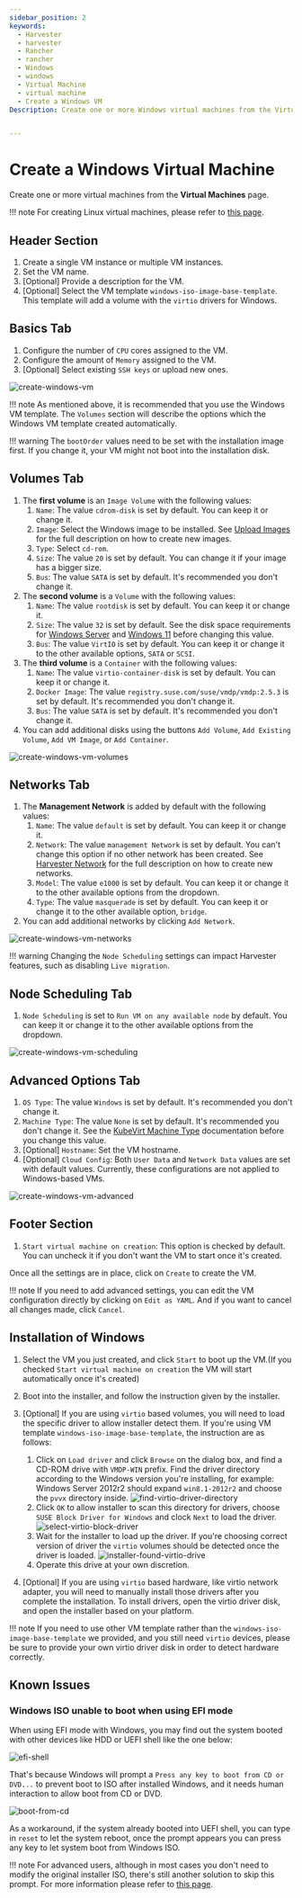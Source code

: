```yaml
---
sidebar_position: 2
keywords:
  - Harvester
  - harvester
  - Rancher
  - rancher
  - Windows
  - windows
  - Virtual Machine
  - virtual machine
  - Create a Windows VM
Description: Create one or more Windows virtual machines from the Virtual Machines page.


---
```


# Create a Windows Virtual Machine

Create one or more virtual machines from the **Virtual Machines** page.

!!! note
	For creating Linux virtual machines, please refer to [this page](./create-vm.md).

## Header Section

1. Create a single VM instance or multiple VM instances.
1. Set the VM name.
1. [Optional] Provide a description for the VM.
1. [Optional] Select the VM template `windows-iso-image-base-template`. This template will add a volume with the `virtio` drivers for Windows.

## Basics Tab

1. Configure the number of `CPU` cores assigned to the VM.
1. Configure the amount of `Memory` assigned to the VM.
1. [Optional] Select existing `SSH keys` or upload new ones.

![create-windows-vm](assets/create-windows-vm.png)

!!! note
    As mentioned above, it is recommended that you use the Windows VM template. The `Volumes` section will describe the options which the Windows VM template created automatically.

!!! warning
	The `bootOrder` values need to be set with the installation image first. If you change it, your VM might not boot into the installation disk.

## Volumes Tab

1. The **first volume** is an `Image Volume` with the following values: 
    1. `Name`: The value `cdrom-disk` is set by default. You can keep it or change it.
    2. `Image`: Select the Windows image to be installed. See [Upload Images](/upload-image/) for the full description on how to create new images.
    3. `Type`: Select `cd-rom`.
    4. `Size`: The value `20` is set by default. You can change it if your image has a bigger size.
    5. `Bus`: The value `SATA` is set by default. It's recommended you don't change it.
2. The **second volume** is a `Volume` with the following values:
    1.  `Name`: The value `rootdisk` is set by default. You can keep it or change it.
    2.  `Size`: The value `32` is set by default. See the disk space requirements for [Windows Server](https://docs.microsoft.com/en-us/windows-server/get-started/hardware-requirements#storage-controller-and-disk-space-requirements) and [Windows 11](https://docs.microsoft.com/en-us/windows/whats-new/windows-11-requirements#hardware-requirements) before changing this value.
    3.  `Bus`: The value `VirtIO` is set by default. You can keep it or change it to the other available options, `SATA` or `SCSI`.
3. The **third volume** is a `Container` with the following values:
    1. `Name`: The value `virtio-container-disk` is set by default. You can keep it or change it.
    2. `Docker Image`: The value `registry.suse.com/suse/vmdp/vmdp:2.5.3` is set by default. It's recommended you don't change it.
    3. `Bus`: The value `SATA` is set by default. It's recommended you don't change it.
4. You can add additional disks using the buttons `Add Volume`, `Add Existing Volume`, `Add VM Image`, or `Add Container`.

![create-windows-vm-volumes](assets/create-windows-vm-volumes.png)

## Networks Tab

1. The **Management Network** is added by default with the following values: 
    1. `Name`:  The value `default` is set by default. You can keep it or change it.
    2. `Network`: The value `management Network` is set by default. You can't change this option if no other network has been created. See [Harvester Network](/networking/harvester-network/) for the full description on how to create new networks.
    3. `Model`: The value `e1000` is set by default. You can keep it or change it to the other available options from the dropdown.
    4. `Type`: The value `masquerade` is set by default. You can keep it or change it to the other available option, `bridge`.
2. You can add additional networks by clicking  `Add Network`.

![create-windows-vm-networks](assets/create-windows-vm-networks.png)

!!! warning
	Changing the `Node Scheduling` settings can impact Harvester features, such as disabling `Live migration`.

## Node Scheduling Tab

1. `Node Scheduling` is set to `Run VM on any available node` by default. You can keep it or change it to the other available options from the dropdown.

![create-windows-vm-scheduling](assets/create-windows-vm-scheduling.png)

## Advanced Options Tab

1. `OS Type`: The value `Windows` is set by default. It's recommended you don't change it.
2. `Machine Type`: The value `None` is set by default. It's recommended you don't change it. See the [KubeVirt Machine Type](https://kubevirt.io/user-guide/virtual_machines/virtual_hardware/#machine-type) documentation before you change this value.
3. [Optional] `Hostname`: Set the VM hostname.
4. [Optional] `Cloud Config`: Both `User Data` and `Network Data` values are set with default values. Currently, these configurations are not applied to Windows-based VMs.

![create-windows-vm-advanced](assets/create-windows-vm-advanced.png)

## Footer Section

1. `Start virtual machine on creation`: This option is checked by default. You can uncheck it if you don't want the VM to start once it's created.

Once all the settings are in place, click on `Create` to create the VM.

!!! note
    If you need to add advanced settings, you can edit the VM configuration directly by clicking on `Edit as YAML`. 
    And if you want to cancel all changes made, click `Cancel`.

## Installation of Windows

1. Select the VM you just created, and click `Start` to boot up the VM.(If you checked `Start virtual machine on creation` the VM will start automatically once it's created)

2. Boot into the installer, and follow the instruction given by the installer.

3. [Optional] If you are using `virtio` based volumes, you will need to load the specific driver to allow installer detect them. If you're using VM template `windows-iso-image-base-template`, the instruction are as follows:
    1. Click on `Load driver` and click `Browse` on the dialog box, and find a CD-ROM drive with `VMDP-WIN` prefix. Find the driver directory according to the Windows version you're installing, for example: Windows Server 2012r2 should expand `win8.1-2012r2` and choose the `pvvx` directory inside.
    ![find-virtio-driver-directory](assets/find-virtio-driver-directory.png)
    2. Click `OK` to allow installer to scan this directory for drivers, choose `SUSE Block Driver for Windows` and clock `Next` to load the driver.
    ![select-virtio-block-driver](assets/select-virtio-block-driver.png)
    3. Wait for the installer to load up the driver. If you're choosing correct version of driver the `virtio` volumes should be detected once the driver is loaded.
    ![installer-found-virtio-drive](assets/installer-found-virtio-drive.png)
    4. Operate this drive at your own discretion.

4. [Optional] If you are using `virtio` based hardware, like virtio network adapter, you will need to manually install those drivers after you complete the installation. To install drivers, open the virtio driver disk, and open the installer based on your platform.

!!! note
    If you need to use other VM template rather than the `windows-iso-image-base-template` we provided, and you still need `virtio` devices, please be sure to provide your own virtio driver disk in order to detect hardware correctly.

## Known Issues

### Windows ISO unable to boot when using EFI mode

When using EFI mode with Windows, you may find out the system booted with other devices like HDD or UEFI shell like the one below:

![efi-shell](assets/efi-shell.png)

That's because Windows will prompt a `Press any key to boot from CD or DVD...` to prevent boot to ISO after installed Windows, and it needs human interaction to allow boot from CD or DVD.

![boot-from-cd](assets/boot-from-cd.png)

As a workaround, if the system already booted into UEFI shell, you can type in `reset` to let the system reboot, once the prompt appears you can press any key to let system boot from Windows ISO.

!!! note
    For advanced users, although in most cases you don't need to modify the original installer ISO, there's still another solution to skip this prompt. For more information please refer to [this page](https://www.ntlite.com/community/index.php?threads/how-to-remove-press-any-key-to-boot-from-cd-or-dvd.2147/).


